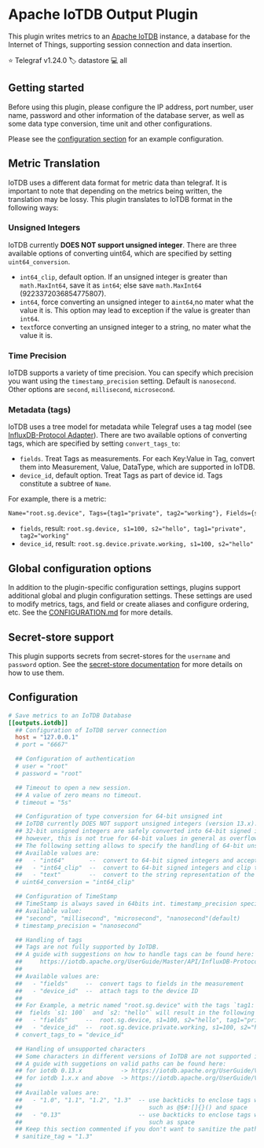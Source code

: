 # Apache IoTDB Output Plugin

This plugin writes metrics to an [Apache IoTDB][iotdb] instance, a database
for the Internet of Things, supporting session connection and data insertion.

⭐ Telegraf v1.24.0
🏷️ datastore
💻 all

[iotdb]: https://iotdb.apache.org

## Getting started

Before using this plugin, please configure the IP address, port number,
user name, password and other information of the database server,
as well as some data type conversion, time unit and other configurations.

Please see the [configuration section](#configuration) for an example
configuration.

## Metric Translation

IoTDB uses a different data format for metric data than telegraf. It is
important to note that depending on the metrics being written, the translation
may be lossy. This plugin translates to IoTDB format in the following ways:

### Unsigned Integers

IoTDB currently **DOES NOT support unsigned integer**.
There are three available options of converting uint64, which are specified by
setting `uint64_conversion`.

- `int64_clip`, default option. If an unsigned integer is greater than
`math.MaxInt64`, save it as `int64`; else save `math.MaxInt64`
(9223372036854775807).
- `int64`, force converting an unsigned integer to a`int64`,no mater
what the value it is. This option may lead to exception if the value is
greater than `int64`.
- `text`force converting an unsigned integer to a string, no mater what the
value it is.

### Time Precision

IoTDB supports a variety of time precision. You can specify which precision
you want using the `timestamp_precision` setting. Default is `nanosecond`.
Other options are `second`, `millisecond`, `microsecond`.

### Metadata (tags)

IoTDB uses a tree model for metadata while Telegraf uses a tag model
(see [InfluxDB-Protocol Adapter][InfluxDB-Protocol Adapter]).
There are two available options of converting tags, which are specified by
setting `convert_tags_to`:

- `fields`. Treat Tags as measurements. For each Key:Value in Tag,
convert them into Measurement, Value, DataType, which are supported in IoTDB.
- `device_id`, default option. Treat Tags as part of device id. Tags
constitute a subtree of `Name`.

For example, there is a metric:

```markdown
Name="root.sg.device", Tags={tag1="private", tag2="working"}, Fields={s1=100, s2="hello"}
```

- `fields`, result: `root.sg.device, s1=100, s2="hello", tag1="private", tag2="working"`
- `device_id`, result: `root.sg.device.private.working, s1=100, s2="hello"`

[InfluxDB-Protocol Adapter]: https://iotdb.apache.org/UserGuide/Master/API/InfluxDB-Protocol.html

## Global configuration options <!-- @/docs/includes/plugin_config.md -->

In addition to the plugin-specific configuration settings, plugins support
additional global and plugin configuration settings. These settings are used to
modify metrics, tags, and field or create aliases and configure ordering, etc.
See the [CONFIGURATION.md][CONFIGURATION.md] for more details.

[CONFIGURATION.md]: ../../../docs/CONFIGURATION.md#plugins

## Secret-store support

This plugin supports secrets from secret-stores for the `username` and
`password` option.
See the [secret-store documentation][SECRETSTORE] for more details on how
to use them.

[SECRETSTORE]: ../../../docs/CONFIGURATION.md#secret-store-secrets

## Configuration

```toml @sample.conf
# Save metrics to an IoTDB Database
[[outputs.iotdb]]
  ## Configuration of IoTDB server connection
  host = "127.0.0.1"
  # port = "6667"

  ## Configuration of authentication
  # user = "root"
  # password = "root"

  ## Timeout to open a new session.
  ## A value of zero means no timeout.
  # timeout = "5s"

  ## Configuration of type conversion for 64-bit unsigned int
  ## IoTDB currently DOES NOT support unsigned integers (version 13.x).
  ## 32-bit unsigned integers are safely converted into 64-bit signed integers by the plugin,
  ## however, this is not true for 64-bit values in general as overflows may occur.
  ## The following setting allows to specify the handling of 64-bit unsigned integers.
  ## Available values are:
  ##   - "int64"       --  convert to 64-bit signed integers and accept overflows
  ##   - "int64_clip"  --  convert to 64-bit signed integers and clip the values on overflow to 9,223,372,036,854,775,807
  ##   - "text"        --  convert to the string representation of the value
  # uint64_conversion = "int64_clip"

  ## Configuration of TimeStamp
  ## TimeStamp is always saved in 64bits int. timestamp_precision specifies the unit of timestamp.
  ## Available value:
  ## "second", "millisecond", "microsecond", "nanosecond"(default)
  # timestamp_precision = "nanosecond"

  ## Handling of tags
  ## Tags are not fully supported by IoTDB.
  ## A guide with suggestions on how to handle tags can be found here:
  ##     https://iotdb.apache.org/UserGuide/Master/API/InfluxDB-Protocol.html
  ##
  ## Available values are:
  ##   - "fields"     --  convert tags to fields in the measurement
  ##   - "device_id"  --  attach tags to the device ID
  ##
  ## For Example, a metric named "root.sg.device" with the tags `tag1: "private"`  and  `tag2: "working"` and
  ##  fields `s1: 100`  and `s2: "hello"` will result in the following representations in IoTDB
  ##   - "fields"     --  root.sg.device, s1=100, s2="hello", tag1="private", tag2="working"
  ##   - "device_id"  --  root.sg.device.private.working, s1=100, s2="hello"
  # convert_tags_to = "device_id"

  ## Handling of unsupported characters
  ## Some characters in different versions of IoTDB are not supported in path name
  ## A guide with suggetions on valid paths can be found here:
  ## for iotdb 0.13.x           -> https://iotdb.apache.org/UserGuide/V0.13.x/Reference/Syntax-Conventions.html#identifiers
  ## for iotdb 1.x.x and above  -> https://iotdb.apache.org/UserGuide/V1.3.x/User-Manual/Syntax-Rule.html#identifier
  ##
  ## Available values are:
  ##   - "1.0", "1.1", "1.2", "1.3"  -- use backticks to enclose tags with forbidden characters
  ##                                    such as @$#:[]{}() and space
  ##   - "0.13"                      -- use backticks to enclose tags with forbidden characters
  ##                                    such as space
  ## Keep this section commented if you don't want to sanitize the path
  # sanitize_tag = "1.3"
```
